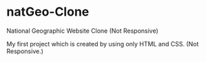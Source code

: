 # natGeo-Clone
National Geographic Website Clone (Not Responsive)

My first project which is created by using only HTML and CSS. (Not Responsive.)
